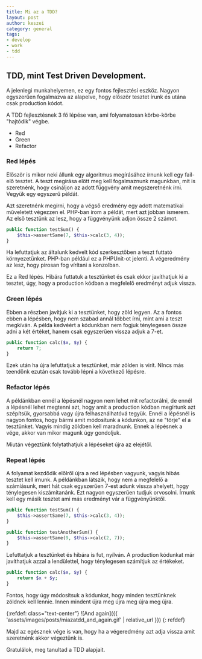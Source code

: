 ```yaml
---
title: Mi az a TDD?
layout: post
author: keszei
category: general
tags:
- develop
- work
- tdd
---
```


## TDD, mint Test Driven Development.

A jelenlegi munkahelyemen, ez egy fontos fejlesztési eszköz. Nagyon egyszerűen fogalmazva az alapelve, hogy először tesztet írunk és utána csak production kódot.

A TDD fejlesztésnek 3 fő lépése van, ami folyamatosan körbe-körbe "hajtódik" végbe.

- <span class="text-danger">Red</span>
- <span class="text-success">Green</span>
- <span class="text-info">Refactor</span>

### <span class="text-danger">Red</span> lépés
Először is mikor neki állunk egy algoritmus megírásához írnunk kell egy <span class="text-danger">fail</span>-elő tesztet. A teszt megírása elött meg kell fogalmaznunk magunkban, mit is szeretnénk, hogy csináljon az adott függvény amit megszeretnénk írni. Vegyük egy egyszerű példát. 

Azt szeretnénk megírni, hogy a végső eredmény egy adott matematikai műveletett végezzen el. PHP-ban írom a példát, mert azt jobban ismerem. Az első tesztünk az lesz, hogy a függvényünk adjon össze 2 számot.

```php
public function testSum() {
	$this->assertSame(7, $this->calc(3, 4));
}
```

Ha lefuttatjuk az általunk kedvelt kód szerkesztőben a teszt futtató környezetünket. PHP-ban például ez a PHPUnit-ot jelenti. A végeredmény az lesz, hogy pirosan fog vírítani a konzolban.

Ez a <span class="text-danger">Red</span> lépés. Hibára futtatuk a tesztünket és csak ekkor javíthatjuk ki a tesztet, úgy, hogy a production kódban a megfelelő eredményt adjuk vissza.

### <span class="text-success">Green</span> lépés
Ebben a részben javítjuk ki a tesztünket, hogy zöld legyen. Az a fontos ebben a lépésben, hogy nem szabad annál többet írni, mint ami a teszt megkíván. A példa kedvéért a kódunkban nem fogjuk ténylegesen össze adni a két értéket, hanem csak egyszerűen vissza adjuk a 7-et.

```php
public function calc($x, $y) {
	return 7;
}
```

Ezek után ha újra lefuttatjuk a tesztünket, már zölden is virít. NIncs más teendőnk ezután csak tovább lépni a következő lépésre.

### <span class="text-info">Refactor</span> lépés
A példánkban ennél a lépésnél nagyon nem lehet mit refactorálni, de ennél a lépésnél lehet megtenni azt, hogy amit a production kódban megírtunk azt szépítsük, gyorsabbá vagy újra felhasználhatóvá tegyük. Ennél a lépésnél is nagyon fontos, hogy bármi amit módosítunk a kódunkon, az ne "törje" el a tesztünket. Vagyis mindig <span class="text-success">zöldben</span> kell maradnunk. Ennek a lépésnek a vége, akkor van mikor magunk úgy gondoljuk. 

Miután végeztünk folytathatjuk a lépéseket újra az elejétől.

### <span class="text-warning">Repeat</span> lépés
A folyamat kezdődik előlről újra a <span class="text-danger">red</span> lépésben vagyunk, vagyis hibás tesztet kell írnunk. A példánkban látszik, hogy nem a megfelelő a számíásunk, mert hát csak egyszerűen 7-est adunk vissza ahelyett, hogy ténylegesen kiszámítanánk. Ezt nagyon egyszerűen tudjuk orvosolni. Írnunk kell egy másik tesztet ami más eredményt vár a függvényünktől.

```php
public function testSum() {
	$this->assertSame(7, $this->calc(3, 4));
}

public function testAnotherSum() {
	$this->assertSame(9, $this->calc(2, 7));
}
```

Lefuttatjuk a tesztünket és hibára is fut, nyílván. A production kódunkat már javíthatjuk azzal a lendülettel, hogy ténylegesen számítjuk az értékeket. 

```php
public function calc($x, $y) {
	return $x + $y;
}
```

Fontos, hogy úgy módosítsuk a kódunkat, hogy minden tesztünknek zöldnek kell lennie. Innen mindent újra meg újra meg újra meg újra.

{:refdef: class="text-center"}
![And again]({{ 'assets/images/posts/miazatdd_and_again.gif' | relative_url }})
{: refdef}

Majd az egésznek vége is van, hogy ha a végeredmény azt adja vissza amit szeretnénk akkor végeztünk is.

Gratulálok, meg tanultad a TDD alapjait.
